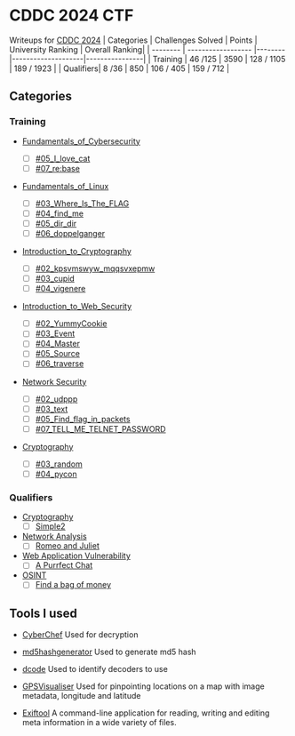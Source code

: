 # CDDC 2024 CTF

Writeups for [CDDC 2024](https://cddc2024.com/CDDC2024/)
| Categories | Challenges Solved | Points | University Ranking | Overall Ranking|
| -------- | ------------------  |--------|--------------------|----------------|
| Training | 46 /125             | 3590   | 128 / 1105         | 189 / 1923     |
| Qualifiers| 8 /36              | 850    | 106 / 405          | 159 / 712     |

## Categories

### Training

- [Fundamentals_of_Cybersecurity](/CDDC2024/Fundamentals_of_Cybersecurity/)

  - [ ] [#05_I_love_cat](https://github.com/kailermai/CTF-Writeups/tree/main/CDDC2024/Fundamentals_of_Cybersecurity/%2305_I_love_cat)
  - [ ] [#07_re:base](https://github.com/kailermai/CTF-Writeups/tree/main/CDDC2024/Fundamentals_of_Cybersecurity/%2307_rebase)

- [Fundamentals_of_Linux](/CDDC2024/Fundamentals_of_Linux/)

  - [ ] [#03_Where_Is_The_FLAG](https://github.com/kailermai/CTF-Writeups/tree/main/CDDC2024/Fundamentals_of_Linux/%2303_Where_Is_The_FLAG)
  - [ ] [#04_find_me](https://github.com/kailermai/CTF-Writeups/tree/main/CDDC2024/Fundamentals_of_Linux/%2304_find_me)
  - [ ] [#05_dir_dir](https://github.com/kailermai/CTF-Writeups/tree/main/CDDC2024/Fundamentals_of_Linux/%2305_dir_dir)
  - [ ] [#06_doppelganger](https://github.com/kailermai/CTF-Writeups/tree/main/CDDC2024/Fundamentals_of_Linux/%2306_doppelganger)

- [Introduction_to_Cryptography](/CDDC2024/%20Introduction_to_Cryptography/)

  - [ ] [#02_kpsvmswyw_mqqsvxepmw](https://github.com/kailermai/CTF-Writeups/tree/main/CDDC2024/%20Introduction_to_Cryptography/%2302_kpsvmswyw_mqqsvxepmw)
  - [ ] [#03_cupid](https://github.com/kailermai/CTF-Writeups/tree/main/CDDC2024/%20Introduction_to_Cryptography/%2303_cupid)
  - [ ] [#04_vigenere](https://github.com/kailermai/CTF-Writeups/tree/main/CDDC2024/%20Introduction_to_Cryptography/%2304_vigenere)

- [Introduction_to_Web_Security](/CDDC2024/Introduction_to_Web_Security/)

  - [ ] [#02_YummyCookie](https://github.com/kailermai/CTF-Writeups/tree/main/CDDC2024/Introduction_to_Web_Security/%2302_YummyCookie)
  - [ ] [#03_Event](https://github.com/kailermai/CTF-Writeups/tree/main/CDDC2024/Introduction_to_Web_Security/%2303_Event)
  - [ ] [#04_Master](https://github.com/kailermai/CTF-Writeups/tree/main/CDDC2024/Introduction_to_Web_Security/%2304_master)
  - [ ] [#05_Source](https://github.com/kailermai/CTF-Writeups/tree/main/CDDC2024/Introduction_to_Web_Security/%2305_Source)
  - [ ] [#06_traverse](https://github.com/kailermai/CTF-Writeups/tree/main/CDDC2024/Introduction_to_Web_Security/%2306_traverse)

- [Network Security](/CDDC2024/Network_Secruity/)
  - [ ] [#02_udppp](https://github.com/kailermai/CTF-Writeups/tree/main/CDDC2024/Network_Secruity/%2302_udppp)
  - [ ] [#03_text](https://github.com/kailermai/CTF-Writeups/tree/main/CDDC2024/Network_Secruity/%2303_text)
  - [ ] [#05_Find_flag_in_packets](https://github.com/kailermai/CTF-Writeups/tree/main/CDDC2024/Network_Secruity/%2305_Find_flag_in_packets)
  - [ ] [#07_TELL_ME_TELNET_PASSWORD](https://github.com/kailermai/CTF-Writeups/tree/main/CDDC2024/Network_Secruity/%2307_TELL_ME_TELNET_PASSWORD)

- [Cryptography](/CDDC2024/Cryptography/)
  - [ ] [#03_random](https://github.com/kailermai/CTF-Writeups/tree/main/CDDC2024/Cryptography/%2303_random)  
  - [ ] [#04_pycon](https://github.com/kailermai/CTF-Writeups/tree/main/CDDC2024/Cryptography/%2304_pycon)  

### Qualifiers

- [Cryptography](/CDDC2024/Qualifiers/Cryptography/)
  - [ ] [Simple2](https://github.com/kailermai/CTF-Writeups/tree/main/CDDC2024/Qualifiers/Cryptography/Simple2)  

- [Network Analysis](/CDDC2024/Qualifiers/Network%20Analysis/)
  - [ ] [Romeo and Juliet](https://github.com/kailermai/CTF-Writeups/tree/main/CDDC2024/Qualifiers/Network%20Analysis/Romeo%20and%20Juliet)  

- [Web Application Vulnerability](/CDDC2024/Qualifiers/Web%20Application%20Vulnerability/)
  - [ ] [A Purrfect Chat](https://github.com/kailermai/CTF-Writeups/tree/main/CDDC2024/Qualifiers/Web%20Application%20Vulnerability/A%20Purrfect%20Chat)  

- [OSINT](/CDDC2024/Qualifiers/OSINT/)
  - [ ] [Find a bag of money](https://github.com/kailermai/CTF-Writeups/tree/main/CDDC2024/Qualifiers/OSINT/Find%20a%20bag%20of%20money)

## Tools I used

- [CyberChef](https://gchq.github.io/CyberChef/)
  Used for decryption

- [md5hashgenerator](https://www.md5hashgenerator.com/)
  Used to generate md5 hash

- [dcode](https://www.dcode.fr/cipher-identifier)
  Used to identify decoders to use

- [GPSVisualiser](https://www.gpsvisualizer.com/)
  Used for pinpointing locations on a map with image metadata, longitude and latitude

- [Exiftool](https://exiftool.org/)
  A command-line application for reading, writing and editing meta information in a wide variety of files.
